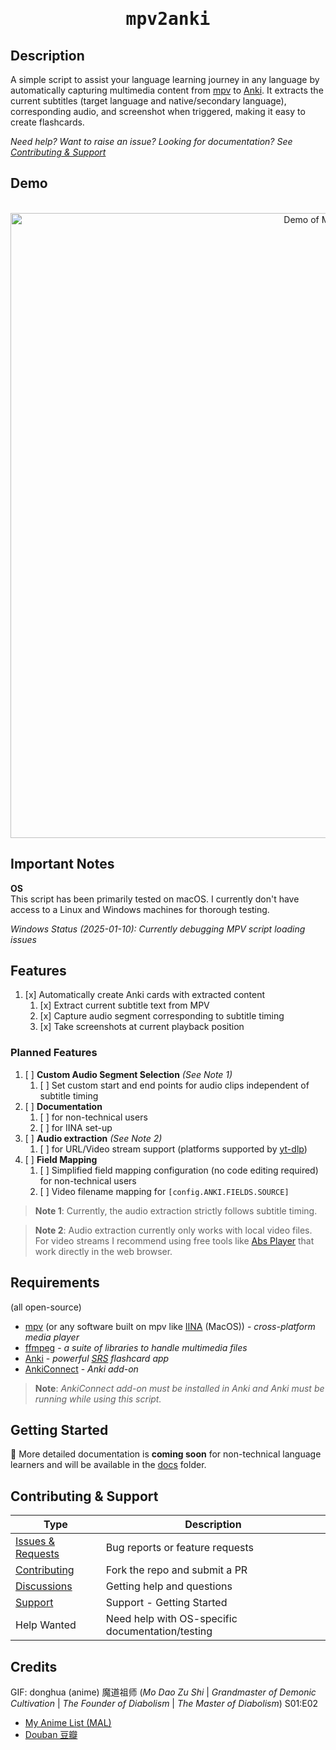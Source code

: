 <div align="center">
   <h1 style="font-family: monospace;">mpv2anki</h1>
</div>

## Description
A simple script to assist your language learning journey in any language by automatically capturing multimedia content from [mpv](https://mpv.io/) to [Anki](https://apps.ankiweb.net/).
It extracts the current subtitles (target language and native/secondary language), corresponding audio,
and screenshot when triggered, making it easy to create flashcards.

_Need help? Want to raise an issue? Looking for documentation? See [Contributing & Support](#contributing--support)_

## Demo
<div align="center"><br>
   <img src="docs/screenshots/demo.gif" width="1000" alt="Demo of MPV to Anki"/>
</div>


## Important Notes

**OS**  
This script has been primarily tested on macOS.  I currently don't have access to a Linux and Windows machines for thorough testing.

_Windows Status (2025-01-10): Currently debugging MPV script loading issues_

## Features

1. [x] Automatically create Anki cards with extracted content
   1. [x] Extract current subtitle text from MPV
   2. [x] Capture audio segment corresponding to subtitle timing
   3. [x] Take screenshots at current playback position


### Planned Features

1. [ ] **Custom Audio Segment Selection** _(See Note 1)_
   1. [ ] Set custom start and end points for audio clips independent of subtitle timing
2. [ ] **Documentation**
   1. [ ] for non-technical users
   2. [ ] for IINA set-up
3. [ ] **Audio extraction** _(See Note 2)_
   1. [ ] for URL/Video stream support (platforms supported by [yt-dlp](https://github.com/yt-dlp/yt-dlp))
4. [ ] **Field Mapping**
   1. [ ] Simplified field mapping configuration (no code editing required) for non-technical users
   2. [ ] Video filename mapping for `[config.ANKI.FIELDS.SOURCE]`


> **Note 1**: Currently, the audio extraction strictly follows subtitle
> timing.

> **Note 2**: Audio extraction currently only works with local video files.
> For video streams I recommend using free tools like [Abs Player](https://chromewebstore.google.com/detail/asbplayer-language-learni/hkledmpjpaehamkiehglnbelcpdflcab)
> that work directly in the web browser.

## Requirements
(all open-source)
- [mpv](https://mpv.io/) (or any software built on mpv like [IINA](https://iina.io/) (MacOS)) - _cross-platform media player_
- [ffmpeg](https://ffmpeg.org/) - _a suite of libraries to handle multimedia files_
- [Anki](https://apps.ankiweb.net/) - _powerful [SRS](https://en.wikipedia.org/wiki/Spaced_repetition) flashcard app_
- [AnkiConnect](https://ankiweb.net/shared/info/2055492159) - _Anki add-on_

> **Note**: _AnkiConnect add-on must be installed in Anki and Anki must be running while using this script._


## Getting Started

🚧 More detailed documentation is **coming soon** for non-technical language learners and will be available in the [docs](docs) folder.



## Contributing & Support

| Type                                                                 | Description                                      |
|----------------------------------------------------------------------|--------------------------------------------------|
| [Issues & Requests](https://github.com/alyssabedard/mpv2anki/issues) | Bug reports or feature requests                  | 
| [Contributing](.github/CONTRIBUTING.md)                              | Fork the repo and submit a PR                    |
| [Discussions](https://github.com/alyssabedard/mpv2anki/discussions)  | Getting help and questions                       |
| [Support](.github/SUPPORT.md)                                        | Support - Getting Started                        |
| Help Wanted                                                          | Need help with OS-specific documentation/testing |

## Credits
GIF: donghua (anime) 魔道祖师 (_Mo Dao Zu Shi_  |  _Grandmaster of Demonic Cultivation_  |  _The Founder of Diabolism_  |  _The Master of Diabolism_) S01:E02
- [My Anime List (MAL)](https://myanimelist.net/anime/37208/Mo_Dao_Zu_Shi)
- [Douban 豆瓣](https://movie.douban.com/subject/27015848/)

